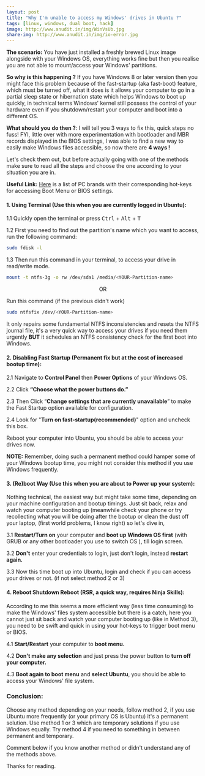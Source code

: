 ```yaml
---
layout: post
title: "Why I'm unable to access my Windows' drives in Ubuntu ?"
tags: [linux, windows, dual boot, hack]
image: http://www.anudit.in/img/WinVsUb.jpg
share-img: http://www.anudit.in/img/io-error.jpg
---
```


__The scenario:__ You have just installed a freshly brewed Linux image alongside with your Windows OS, everything works fine but then you realise you are not able to mount/access your Windows' partitions. 

<div class="ads">
<script type="text/javascript">
  ( function() {
    if (window.CHITIKA === undefined) { window.CHITIKA = { 'units' : [] }; };
    var unit = {"calltype":"async[2]","publisher":"anuditverma","width":320,"height":50,"sid":"Chitika Default"};
    var placement_id = window.CHITIKA.units.length;
    window.CHITIKA.units.push(unit);
    document.write('<div id="chitikaAdBlock-' + placement_id + '"></div>');
}());
</script>
<script type="text/javascript" src="//cdn.chitika.net/getads.js" async></script>
</div>

__So why is this happening ?__ If you have Windows 8 or later version then you might face this problem because of the fast-startup (aka fast-boot) feature, which must be turned off, what it does is it allows your computer to go in a partial sleep state or hibernation state which helps Windows to boot up quickly, in technical terms Windows' kernel still possess the control of your hardware even if you shutdown/restart your computer and boot into a different OS.

__What should you do then ?__:
I will tell you 3 ways to fix this, quick steps no fuss!
FYI, little over with more experimentation with bootloader and MBR records displayed in the BIOS settings, I was able to find a new way to easily make Windows files accessible, so now there are __4 ways !__ 

Let's check them out, but before actually going with one of the methods make sure to read all the steps and choose the one according to your situation you are in.

__Useful Link:__ [Here](http://www.disk-image.com/faq-bootmenu.htm) is a list of PC brands with their corresponding hot-keys for accessing Boot Menu or BIOS settings.

#### __1. Using Terminal (Use this when you are currently logged in Ubuntu)__:

1.1 Quickly open the terminal or press <kbd>Ctrl</kbd> + <kbd>Alt</kbd> + <kbd>T</kbd>

1.2 First you need to find out the partition's name which you want to access, run the following command:

```bash
sudo fdisk -l 
```
1.3 Then run this command in your terminal, to access your drive in read/write mode.

```bash
mount -t ntfs-3g -o rw /dev/sda1 /media/<YOUR-Partition-name>
```

<center>OR</center>

Run this command (if the previous didn't work)

```bash
sudo ntfsfix /dev/<YOUR-Partition-name>
```
It only repairs some fundamental NTFS inconsistencies and resets the NTFS journal file, it's a very quick way to access your drives if you need them urgently __BUT__ it schedules an NTFS consistency check for the first boot into Windows.


#### __2. Disabling Fast Startup (Permanent fix but at the cost of increased bootup time)__:

2.1 Navigate to __Control Panel__ then __Power Options__ of your Windows OS.

2.2 Click __“Choose what the power buttons do.”__

2.3 Then Click “__Change settings that are currently unavailable__” to make the Fast Startup option available for configuration.

2.4 Look for "__Turn on fast-startup(recommended)__" option and uncheck this box.

Reboot your computer into Ubuntu, you should be able to access your drives now.

__NOTE:__ Remember, doing such a permanent method could hamper some of your Windows bootup time, you might not consider this method if you use Windows frequently.


<div class="ads">
<div class="typed-js-hide">
<script type="text/javascript">
  ( function() {
    if (window.CHITIKA === undefined) { window.CHITIKA = { 'units' : [] }; };
    var unit = {"calltype":"async[2]","publisher":"anuditverma","width":550,"height":250,"sid":"Chitika Default"};
    var placement_id = window.CHITIKA.units.length;
    window.CHITIKA.units.push(unit);
    document.write('<div id="chitikaAdBlock-' + placement_id + '"></div>');
}());
</script>
<script type="text/javascript" src="//cdn.chitika.net/getads.js" async></script>
</div>
</div>

#### __3. (Re)boot Way (Use this when you are about to Power up your system)__:

Nothing technical, the easiest way but might take some time, depending on your machine configuration and bootup timings. Just sit back, relax and watch your computer booting up (meanwhile check your phone or try recollecting what you will be doing after the bootup or clean the dust off your laptop, (first world problems, I know right) so let's dive in,

3.1 __Restart/Turn on__ your computer and __boot up Windows OS first__ (with GRUB or any other bootloader you use to switch OS ), till login screen.

3.2 __Don't__ enter your credentials to login, just don't login, instead __restart again.__ 

3.3 Now this time boot up into Ubuntu, login and check if you can access your drives or not. (if not select method 2 or 3)

#### __4. Reboot Shutdown Reboot (RSR, a quick way, requires Ninja Skills)__:

According to me this seems a more efficient way (less time consuming) to make the Windows' files system accessible but there is a catch, here you cannot just sit back and watch your computer booting up (like in Method 3), you need to be swift and quick in using your hot-keys to trigger boot menu or BIOS.

4.1 __Start/Restart__ your computer to __boot menu.__

4.2 __Don't make any selection__ and just press the power button to __turn off your computer.__

4.3 __Boot again to boot menu__ and __select Ubuntu__, you should be able to access your Windows' file system.


### __Conclusion__:
Choose any method depending on your needs, follow method 2, if you use Ubuntu more frequently (or your primary OS is Ubuntu) it's a permanent solution. Use method 1 or 3 which are temporary solutions if you use Windows equally. Try method 4 if you need to something in between permanent and temporary.

<div class="ads">
<div class="typed-js-hide">
<script type="text/javascript">
  ( function() {
    if (window.CHITIKA === undefined) { window.CHITIKA = { 'units' : [] }; };
    var unit = {"calltype":"async[2]","publisher":"anuditverma","width":728,"height":90,"sid":"Chitika Default"};
    var placement_id = window.CHITIKA.units.length;
    window.CHITIKA.units.push(unit);
    document.write('<div id="chitikaAdBlock-' + placement_id + '"></div>');
}());
</script>
<script type="text/javascript" src="//cdn.chitika.net/getads.js" async></script>
</div>
</div>


Comment below if you know another method or didn't understand any of the methods above.

Thanks for reading.